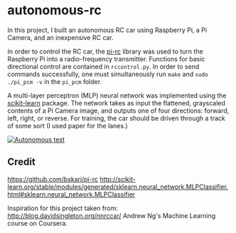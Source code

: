 # autonomous-rc

In this project, I built an autonomous RC car using Raspberry Pi, a Pi Camera, and an inexpensive RC car.

In order to control the RC car, the [pi-rc](https://github.com/bskari/pi-rc) library was used to turn the Raspberry Pi into a radio-frequency transmitter. Functions for basic directional control are contained in `rccontrol.py`. In order to send commands successfully, one must simultaneously run `make` and `sudo ./pi_pcm -v` in the `pi_pcm` folder.

A multi-layer perceptron (MLP) neural network was implemented using the [scikit-learn](http://scikit-learn.org/stable/modules/generated/sklearn.neural_network.MLPClassifier.html#sklearn.neural_network.MLPClassifier) package. The network takes as input the flattened, grayscaled contents of a Pi Camera image, and outputs one of four directions: forward, left, right, or reverse. For training, the car should be driven through a track of some sort (I used paper for the lanes.)

[![Autonomous test](https://img.youtube.com/vi/bulzQxh9DlI/maxresdefault.jpg)](https://www.youtube.com/watch?v=bulzQxh9DlI)

## Credit

https://github.com/bskari/pi-rc
http://scikit-learn.org/stable/modules/generated/sklearn.neural_network.MLPClassifier.html#sklearn.neural_network.MLPClassifier


Inspiration for this project taken from:
http://blog.davidsingleton.org/nnrccar/
Andrew Ng's Machine Learning course on Coursera.
